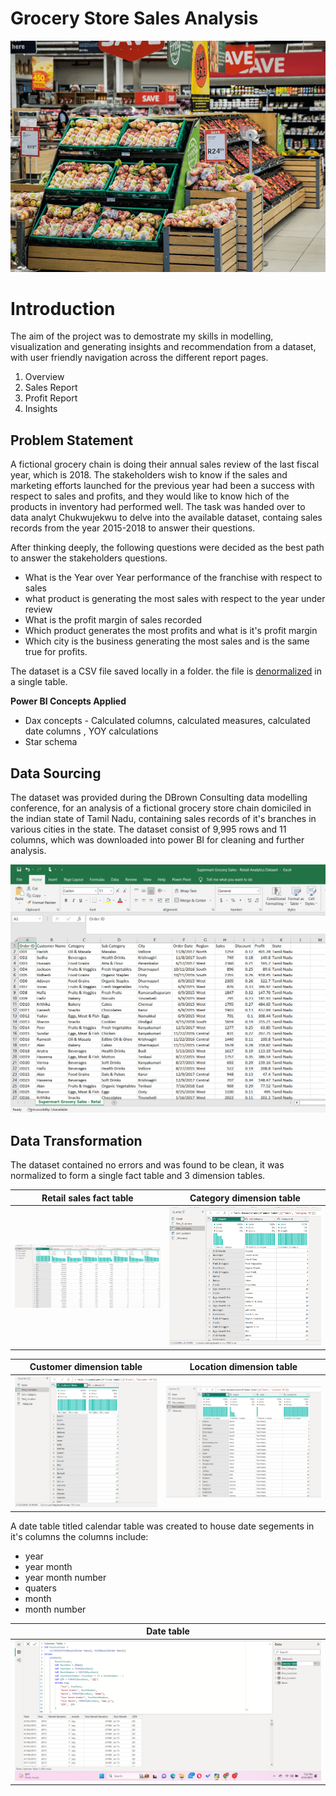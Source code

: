 # Grocery Store Sales Analysis
![](grocery_store.png)

# Introduction
The aim of the project was to demostrate my skills in modelling, visualization and generating insights and recommendation from a dataset, with user friendly navigation across the different report pages.
1. Overview
2. Sales Report
3. Profit Report
4. Insights

## Problem Statement

A fictional grocery chain is doing their annual sales review of the last fiscal year, which is 2018. The stakeholders wish to know if the sales and marketing efforts launched for the previous year had been a success with respect to sales and profits, and they would like to know hich of the products in inventory had performed well. The task was handed over to data analyt Chukwujekwu to delve into the available dataset, containg sales records from the year 2015-2018 to answer their questions.

After thinking deeply, the following questions were decided as the best path to answer the stakeholders questions.

* What is the Year over Year performance of the franchise with respect to sales
* what product is generating the most sales with respect to the year under review
* What is the profit margin of sales recorded
* Which product generates the most profits and what is it's profit margin
* Which city is the business generating the most sales and is the same true for profits.

The dataset is a CSV file saved locally in a folder. the file is [denormalized](Retail_Analytics.csv) in a single table.

**Power BI Concepts Applied**

* Dax concepts - Calculated columns, calculated measures, calculated date columns , YOY calculations
* Star schema

## Data Sourcing

The dataset was provided during the DBrown Consulting data modelling conference, for an analysis of a fictional grocery store chain domiciled in the indian state of Tamil Nadu, containing sales records of it's branches in various cities in the state.
The dataset consist of 9,995 rows and 11 columns, which was downloaded into power BI for cleaning and further analysis.

![](Dataset_snapshot.png)

## Data Transformation

The dataset contained no errors and was found to be clean, it was normalized to form a single fact table and 3 dimension tables.

Retail sales fact table | Category dimension table
----------------------- | ------------------------
![fact table](Retail_table.png)|![category dimension table](Category_table.png)

Customer dimension table | Location dimension table
-----------------------  | -----------------------
![customer table](Customer_table.png)|![location table](Location_table.png)

A date table titled calendar table was created to house date segements in it's columns
the columns include: 
* year
* year month
* year month number
* quaters
* month
* month number

Date table|
--------- |
![](Date_Table.png)|

